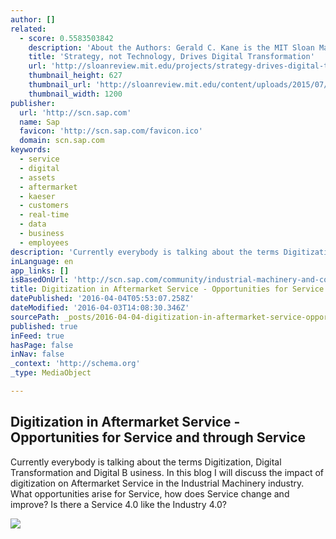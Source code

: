 ```yaml
---
author: []
related:
  - score: 0.5583503842
    description: 'About the Authors: Gerald C. Kane is the MIT Sloan Management Review guest editor for the Digital Transformation Strategy Initiative. Doug Palmer is a principal in the Digital Business and Strategy practice of Deloitte Digital. Anh Nguyen Phillips is a senior manager within Deloitte Services LP, where she leads strategic thought leadership initiatives.'
    title: 'Strategy, not Technology, Drives Digital Transformation'
    url: 'http://sloanreview.mit.edu/projects/strategy-drives-digital-transformation/'
    thumbnail_height: 627
    thumbnail_url: 'http://sloanreview.mit.edu/content/uploads/2015/07/2015DLReport-1200-1200x627.jpg'
    thumbnail_width: 1200
publisher:
  url: 'http://scn.sap.com'
  name: Sap
  favicon: 'http://scn.sap.com/favicon.ico'
  domain: scn.sap.com
keywords:
  - service
  - digital
  - assets
  - aftermarket
  - kaeser
  - customers
  - real-time
  - data
  - business
  - employees
description: 'Currently everybody is talking about the terms Digitization, Digital Transformation and Digital B usiness. In this blog I will discuss the impact of digitization on Aftermarket Service in the Industrial Machinery industry. What opportunities arise for Service, how does Service change and improve? Is there a Service 4.0 like the Industry 4.0?'
inLanguage: en
app_links: []
isBasedOnUrl: 'http://scn.sap.com/community/industrial-machinery-and-components/blog/2016/03/18/digitization-in-aftermarket-service-opportunities-for-service-and-through-service'
title: Digitization in Aftermarket Service - Opportunities for Service and through Service
datePublished: '2016-04-04T05:53:07.258Z'
dateModified: '2016-04-03T14:08:30.346Z'
sourcePath: _posts/2016-04-04-digitization-in-aftermarket-service-opportunities-for-serv.md
published: true
inFeed: true
hasPage: false
inNav: false
_context: 'http://schema.org'
_type: MediaObject

---
```

<article style=""><h1>Digitization in Aftermarket Service - Opportunities for Service and through Service</h1><p>Currently everybody is talking about the terms Digitization, Digital Transformation and Digital B usiness. In this blog I will discuss the impact of digitization on Aftermarket Service in the Industrial Machinery industry. What opportunities arise for Service, how does Service change and improve? Is there a Service 4.0 like the Industry 4.0?</p><img src="http://scn.sap.com/servlet/JiveServlet/downloadImage/38-139505-911235/620-213/Picture1.jpg" /></article>